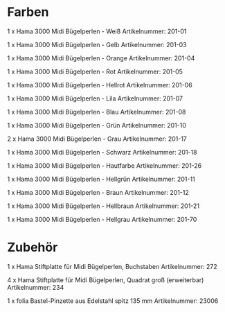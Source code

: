 # Farben

1 x Hama 3000 Midi Bügelperlen - Weiß
Artikelnummer: 	201-01

1 x Hama 3000 Midi Bügelperlen - Gelb
Artikelnummer: 	201-03

1 x Hama 3000 Midi Bügelperlen - Orange
Artikelnummer: 	201-04

1 x Hama 3000 Midi Bügelperlen - Rot
Artikelnummer: 	201-05

1 x Hama 3000 Midi Bügelperlen - Hellrot
Artikelnummer: 	201-06

1 x Hama 3000 Midi Bügelperlen - Lila
Artikelnummer: 	201-07

1 x Hama 3000 Midi Bügelperlen - Blau
Artikelnummer: 	201-08

1 x Hama 3000 Midi Bügelperlen - Grün
Artikelnummer: 	201-10

2 x Hama 3000 Midi Bügelperlen - Grau
Artikelnummer: 	201-17

1 x Hama 3000 Midi Bügelperlen - Schwarz
Artikelnummer: 	201-18

1 x Hama 3000 Midi Bügelperlen - Hautfarbe
Artikelnummer: 	201-26

1 x Hama 3000 Midi Bügelperlen - Hellgrün
Artikelnummer: 	201-11

1 x Hama 3000 Midi Bügelperlen - Braun
Artikelnummer: 	201-12

1 x Hama 3000 Midi Bügelperlen - Hellbraun
Artikelnummer: 	201-21

1 x Hama 3000 Midi Bügelperlen - Hellgrau
Artikelnummer: 	201-70

# Zubehör

1 x Hama Stiftplatte für Midi Bügelperlen, Buchstaben
Artikelnummer: 	272

4 x Hama Stiftplatte für Midi Bügelperlen, Quadrat groß (erweiterbar)
Artikelnummer: 	234

1 x folia Bastel-Pinzette aus Edelstahl spitz 135 mm
Artikelnummer: 	23006